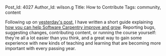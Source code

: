 Post_Id: 4027
Author_Id: wilson.g
Title: How to Contribute
Tags: community, content

<p>Following up on <a href="{{root_path}}/blog/2011/02/top-ten-why-nots.html">yesterday's post</a>, I have written a short guide explaining <a href="{{root_path}}/about/contributing.html">how you can help Software Carpentry improve and grow</a>.  Reporting bugs, suggesting changes, contributing content, or running the course yourself: they're all a lot easier than you think, and a great way to gain some experience with new kinds of teaching and learning that are becoming more important with every passing year.</p>
